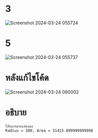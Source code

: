 # 3 #
![Screenshot 2024-03-24 055724](https://github.com/ironmanwin1/03376836-OOP-2566-Lab-06/assets/144198724/c0de1340-7795-416d-9fcd-d1598467a6ed)

# 5 #
![Screenshot 2024-03-24 055737](https://github.com/ironmanwin1/03376836-OOP-2566-Lab-06/assets/144198724/46fde911-b967-4a7a-af04-f5a20139fab3)

# หลังแก้ไขโค้ด #
![Screenshot 2024-03-24 060002](https://github.com/ironmanwin1/03376836-OOP-2566-Lab-06/assets/144198724/64704334-8038-4aa2-b7f7-a73e1c595048)

# อธิบาย # 
```
โปรแกรมจะแสดงผล
Radius = 100, Area = 31415.899999999998
